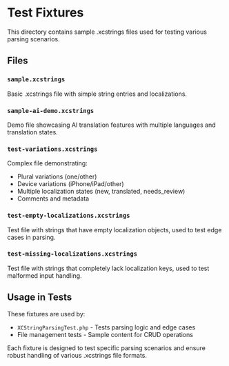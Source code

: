 # Test Fixtures

This directory contains sample .xcstrings files used for testing various parsing scenarios.

## Files

### `sample.xcstrings`
Basic .xcstrings file with simple string entries and localizations.

### `sample-ai-demo.xcstrings` 
Demo file showcasing AI translation features with multiple languages and translation states.

### `test-variations.xcstrings`
Complex file demonstrating:
- Plural variations (one/other)
- Device variations (iPhone/iPad/other)
- Multiple localization states (new, translated, needs_review)
- Comments and metadata

### `test-empty-localizations.xcstrings`
Test file with strings that have empty localization objects, used to test edge cases in parsing.

### `test-missing-localizations.xcstrings`
Test file with strings that completely lack localization keys, used to test malformed input handling.

## Usage in Tests

These fixtures are used by:
- `XCStringParsingTest.php` - Tests parsing logic and edge cases
- File management tests - Sample content for CRUD operations

Each fixture is designed to test specific parsing scenarios and ensure robust handling of various .xcstrings file formats.